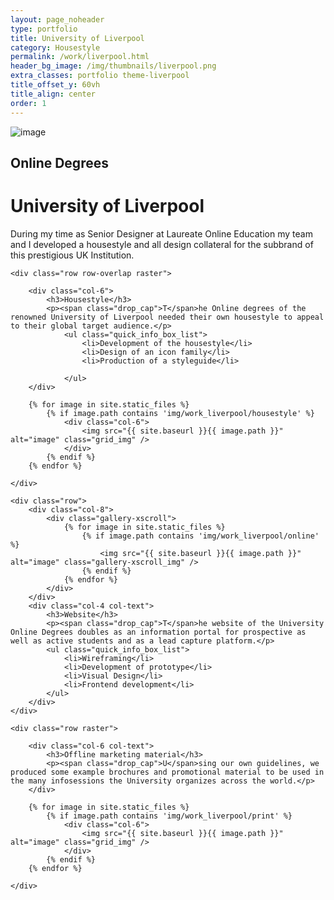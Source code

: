 ```yaml
---
layout: page_noheader
type: portfolio
title: University of Liverpool
category: Housestyle
permalink: /work/liverpool.html
header_bg_image: /img/thumbnails/liverpool.png
extra_classes: portfolio theme-liverpool
title_offset_y: 60vh
title_align: center
order: 1
---
```


<div class="wrapper">
	<div class="row row-overlap raster">		
		<div class="col-6">
			<img src="{{ site.baseurl }}/img/hero-bg/liverpool.png" alt="image" class="grid_img" />
		</div>
		<div class="col-6">
			<h2 class="page-subtitle">Online Degrees</h2>
			<h1 class="page-title">University of Liverpool</h1>			
			<p><span class="drop_cap">D</span>uring my time as Senior Designer at Laureate Online Education my team and I developed a housestyle and all design collateral for the subbrand of this prestigious UK Institution.</p>
		</div>
	</div>

	<div class="row row-overlap raster">		
	
		<div class="col-6">
			<h3>Housestyle</h3>
			<p><span class="drop_cap">T</span>he Online degrees of the renowned University of Liverpool needed their own housestyle to appeal to their global target audience.</p>
				<ul class="quick_info_box_list">
					<li>Development of the housestyle</li>
					<li>Design of an icon family</li> 
					<li>Production of a styleguide</li>

				</ul>
		</div>

		{% for image in site.static_files %}
		    {% if image.path contains 'img/work_liverpool/housestyle' %}
		    	<div class="col-6">
			        <img src="{{ site.baseurl }}{{ image.path }}" alt="image" class="grid_img" />
			    </div>
		    {% endif %}
		{% endfor %}
			
	</div>

	<div class="row">		
		<div class="col-8">
			<div class="gallery-xscroll">
				{% for image in site.static_files %}
				    {% if image.path contains 'img/work_liverpool/online' %}
				        <img src="{{ site.baseurl }}{{ image.path }}" alt="image" class="gallery-xscroll_img" />
				    {% endif %}
				{% endfor %}
			</div>
		</div>
		<div class="col-4 col-text">
			<h3>Website</h3>
			<p><span class="drop_cap">T</span>he website of the University Online Degrees doubles as an information portal for prospective as well as active students and as a lead capture platform.</p>
			<ul class="quick_info_box_list">
				<li>Wireframing</li>
				<li>Development of prototype</li>
				<li>Visual Design</li>
				<li>Frontend development</li>
			</ul>
		</div>
	</div>

	<div class="row raster">		
		
		<div class="col-6 col-text">
			<h3>Offline marketing material</h3>
			<p><span class="drop_cap">U</span>sing our own guidelines, we produced some example brochures and promotional material to be used in the many infosessions the University organizes across the world.</p>
		</div>

		{% for image in site.static_files %}
		    {% if image.path contains 'img/work_liverpool/print' %}
		    	<div class="col-6">
			        <img src="{{ site.baseurl }}{{ image.path }}" alt="image" class="grid_img" />
			    </div>
		    {% endif %}
		{% endfor %}

	</div>

</div>